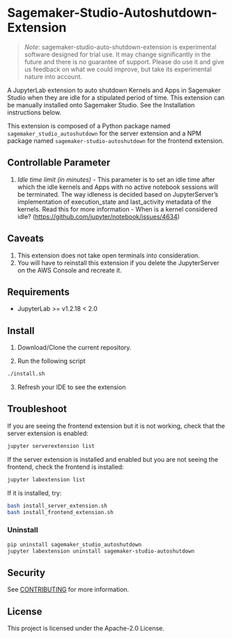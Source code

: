 # Sagemaker-Studio-Autoshutdown-Extension

> _Note_: sagemaker-studio-auto-shutdown-extension is experimental software designed for trial use. It may change significantly in the future and there is no guarantee of support. Please do use it and give us feedback on what we could improve, but take its experimental nature into account.

A JupyterLab extension to auto shutdown Kernels and Apps in Sagemaker Studio when they are idle for a stipulated period of time. This extension can be manually installed onto Sagemaker Studio. See the Installation instructions below. 


This extension is composed of a Python package named `sagemaker_studio_autoshutdown`
for the server extension and a NPM package named `sagemaker-studio-autoshutdown`
for the frontend extension.

## Controllable Parameter

1. *Idle time limit (in minutes)* - This parameter is to set an idle time after which the idle kernels and Apps with no active notebook sessions will be terminated. The way idleness is decided based on JupyterServer’s implementation of execution_state and last_activity metadata of the kernels. Read this for more information - When is a kernel considered idle? (https://github.com/jupyter/notebook/issues/4634)

## Caveats

1. This extension does not take open terminals into consideration.
2. You will have to reinstall this extension if you delete the JupyterServer on the AWS Console and recreate it.

## Requirements

* JupyterLab >= v1.2.18 < 2.0

## Install

1. Download/Clone the current repository.

2. Run the following script

```bash
./install.sh
```

3. Refresh your IDE to see the extension

## Troubleshoot

If you are seeing the frontend extension but it is not working, check
that the server extension is enabled:

```bash
jupyter serverextension list
```

If the server extension is installed and enabled but you are not seeing
the frontend, check the frontend is installed:

```bash
jupyter labextension list
```

If it is installed, try:

```bash
bash install_server_extension.sh
bash install_frontend_extension.sh
```

### Uninstall

```bash
pip uninstall sagemaker_studio_autoshutdown
jupyter labextension uninstall sagemaker-studio-autoshutdown
```

## Security

See [CONTRIBUTING](CONTRIBUTING.md#security-issue-notifications) for more information.

## License

This project is licensed under the Apache-2.0 License.
